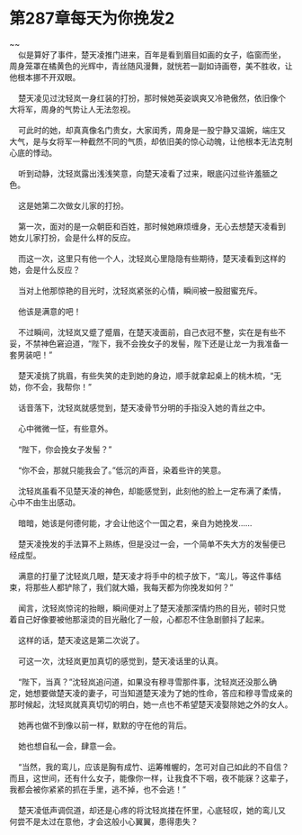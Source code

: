 # 第287章每天为你挽发2
~~<br>&nbsp;&nbsp;&nbsp;&nbsp;似是算好了事件，楚天凌推门进来，百年是看到眉目如画的女子，临窗而坐，周身笼罩在橘黄色的光辉中，青丝随风漫舞，就恍若一副如诗画卷，美不胜收，让他根本挪不开双眼。<br><br>&nbsp;&nbsp;&nbsp;&nbsp;楚天凌见过沈轻岚一身红装的打扮，那时候她英姿飒爽又冷艳傲然，依旧像个大将军，周身的气势让人无法忽视。<br><br>&nbsp;&nbsp;&nbsp;&nbsp;可此时的她，却真真像名门贵女，大家闺秀，周身是一股宁静又温婉，端庄又大气，是与女将军一种截然不同的气质，却依旧美的惊心动魄，让他根本无法克制心底的悸动。<br><br>&nbsp;&nbsp;&nbsp;&nbsp;听到动静，沈轻岚露出浅浅笑意，向楚天凌看了过来，眼底闪过些许羞腼之色。<br><br>&nbsp;&nbsp;&nbsp;&nbsp;这是她第二次做女儿家的打扮。<br><br>&nbsp;&nbsp;&nbsp;&nbsp;第一次，面对的是一众朝臣和百姓，那时候她麻烦缠身，无心去想楚天凌看到她女儿家打扮，会是什么样的反应。<br><br>&nbsp;&nbsp;&nbsp;&nbsp;而这一次，这里只有他一个人，沈轻岚心里隐隐有些期待，楚天凌看到这样的她，会是什么反应？<br><br>&nbsp;&nbsp;&nbsp;&nbsp;当对上他那惊艳的目光时，沈轻岚紧张的心情，瞬间被一股甜蜜充斥。<br><br>&nbsp;&nbsp;&nbsp;&nbsp;他该是满意的吧！<br><br>&nbsp;&nbsp;&nbsp;&nbsp;不过瞬间，沈轻岚又蹙了蹙眉，在楚天凌面前，自己衣冠不整，实在是有些不妥，不禁神色窘迫道，“陛下，我不会挽女子的发髻，陛下还是让龙一为我准备一套男装吧！”<br><br>&nbsp;&nbsp;&nbsp;&nbsp;楚天凌挑了挑眉，有些失笑的走到她的身边，顺手就拿起桌上的桃木梳，“无妨，你不会，我帮你！”<br><br>&nbsp;&nbsp;&nbsp;&nbsp;话音落下，沈轻岚就感觉到，楚天凌骨节分明的手指没入她的青丝之中。<br><br>&nbsp;&nbsp;&nbsp;&nbsp;心中微微一怔，有些意外。<br><br>&nbsp;&nbsp;&nbsp;&nbsp;“陛下，你会挽女子发髻？”<br><br>&nbsp;&nbsp;&nbsp;&nbsp;“你不会，那就只能我会了。”低沉的声音，染着些许的笑意。<br><br>&nbsp;&nbsp;&nbsp;&nbsp;沈轻岚虽看不见楚天凌的神色，却能感觉到，此刻他的脸上一定布满了柔情，心中不由生出感动。<br><br>&nbsp;&nbsp;&nbsp;&nbsp;暗暗，她该是何德何能，才会让他这个一国之君，亲自为她挽发……<br><br>&nbsp;&nbsp;&nbsp;&nbsp;楚天凌挽发的手法算不上熟练，但是没过一会，一个简单不失大方的发髻便已经成型。<br><br>&nbsp;&nbsp;&nbsp;&nbsp;满意的打量了沈轻岚几眼，楚天凌才将手中的梳子放下，“鸾儿，等这件事结束，将那些人都铲除了，我们就大婚，我每天都为你挽发如何？”<br><br>&nbsp;&nbsp;&nbsp;&nbsp;闻言，沈轻岚惊诧的抬眼，瞬间便对上了楚天凌那深情灼热的目光，顿时只觉着自己好像要被他那滚烫的目光融化了一般，心都忍不住急剧颤抖了起来。<br><br>&nbsp;&nbsp;&nbsp;&nbsp;这样的话，楚天凌这是第二次说了。<br><br>&nbsp;&nbsp;&nbsp;&nbsp;可这一次，沈轻岚更加真切的感觉到，楚天凌话里的认真。<br><br>&nbsp;&nbsp;&nbsp;&nbsp;“陛下，当真？”沈轻岚追问道，如果没有穆寻雪那件事，沈轻岚还没那么确定，她想要做楚天凌的妻子，可当知道楚天凌为了她的性命，答应和穆寻雪成亲的那时候起，沈轻岚就真真切切的明白，她一点也不希望楚天凌娶除她之外的女人。<br><br>&nbsp;&nbsp;&nbsp;&nbsp;她再也做不到像以前一样，默默的守在他的背后。<br><br>&nbsp;&nbsp;&nbsp;&nbsp;她也想自私一会，肆意一会。<br><br>&nbsp;&nbsp;&nbsp;&nbsp;“当然，我的鸾儿，应该是胸有成竹、运筹帷幄的，怎可对自己如此的不自信？而且，这世间，还有什么女子，能像你一样，让我食不下咽，夜不能寐？这辈子，我都会被你紧紧的抓在手里，逃不掉，也不会逃！”<br><br>&nbsp;&nbsp;&nbsp;&nbsp;楚天凌低声调侃道，却还是心疼的将沈轻岚搂在怀里，心底轻叹，她的鸾儿又何尝不是太过在意他，才会这般小心翼翼，患得患失？<br><br>
                    

<script>_fwqdsqadxfw()</script>
<div><script>_dfwf1dw();</script></div>
<div><script>_dfwf1agdw();</script></div>
                